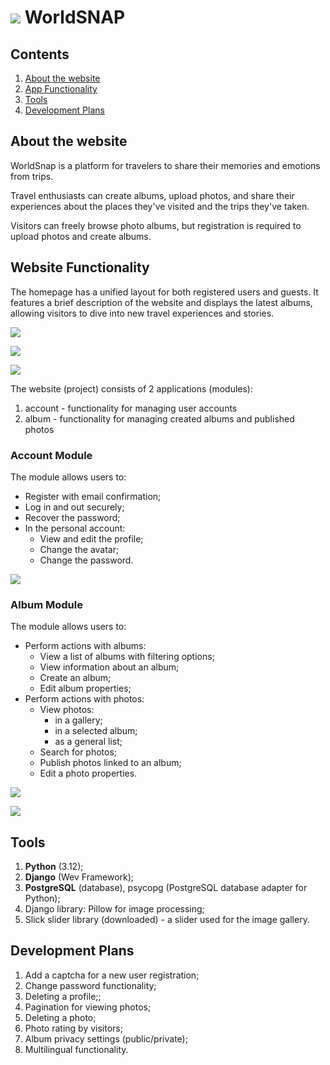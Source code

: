 # ![](static/touristalbum/img/favicon.ico) WorldSNAP
## Contents
1. [About the website](#About-the-website)
2. [App Functionality](#App-Functionality)
3. [Tools](#Tools)
4. [Development Plans](#Development-Plans)

## About the website

WorldSnap is a platform for travelers to share their memories and emotions from trips. 

Travel enthusiasts can create albums, upload photos, and share their experiences about the places they've visited and the trips they've taken.

Visitors can freely browse photo albums, but registration is required to upload photos and create albums.

## Website Functionality

The homepage has a unified layout for both registered users and guests. It features a brief description of the website and displays the latest albums, allowing visitors to dive into new travel experiences and stories.

![](static/touristalbum/img//screens/homepage_ru.png)

![](static/touristalbum/img//screens/homepage_sm_ru.png)

![](static/touristalbum/img//screens/menu_sm_ru.png)

The website (project) consists of 2 applications (modules):
1. account - functionality for managing user accounts
2. album - functionality for managing created albums and published photos

### Account Module

The module allows users to:

* Register with email confirmation;
* Log in and out securely;
* Recover the password;
* In the personal account:
    + View and edit the profile;
    + Change the avatar;
    + Change the password.

![](static/touristalbum/img//screens/account_ru.png)


### Album Module

The module allows users to:

* Perform actions with albums:
    + View a list of albums with filtering options;
    + View information about an album;
    + Create an album;
    + Edit album properties;
* Perform actions with photos:
    + View photos:
        - in a gallery;
        - in a selected album;
        - as a general list;
    + Search for photos;
    + Publish photos linked to an album;
    + Edit a photo properties.

![](static/touristalbum/img//screens/albums_ru.png)

![](static/touristalbum/img//screens/gallery_ru.png)

## Tools
1. **Python** (3.12);
2. **Django** (Wev Framework);
3. **PostgreSQL** (database), psycopg (PostgreSQL database adapter for Python);
4. Django library: Pillow for image processing;
5. Slick slider library (downloaded) - a slider used for the image gallery.

## Development Plans

1. Add a captcha for a new user registration;
2. Change password functionality;
3. Deleting a profile;;
4. Pagination for viewing photos;
5. Deleting a photo;
6. Photo rating by visitors;
7. Album privacy settings (public/private);
8. Multilingual functionality.

